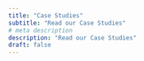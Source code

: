 ```yaml
---
title: "Case Studies"
subtitle: "Read our Case Studies"
# meta description
description: "Read our Case Studies"
draft: false
---
```

